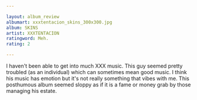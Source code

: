 ```yaml
---

layout: album_review
albumart: xxxtentacion_skins_300x300.jpg
album: SKINS
artist: XXXTENTACION
ratingword: Meh.
rating: 2

---
```


I haven't been able to get into much XXX music. This guy seemed pretty troubled (as an individual) which can sometimes mean good music. I think his music has emotion but it's not really something that vibes with me. This posthumous album seemed sloppy as if it is a fame or money grab by those managing his estate.
